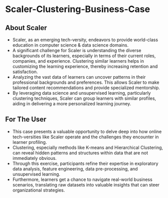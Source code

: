 # Scaler-Clustering-Business-Case

## About Scaler
- Scaler, as an emerging tech-versity, endeavors to provide world-class education in computer science & data science domains.
- A significant challenge for Scaler is understanding the diverse backgrounds of its learners, especially in terms of their current roles, companies, and experience. Clustering similar learners helps in customizing the learning experience, thereby increasing retention and satisfaction.
- Analyzing the vast data of learners can uncover patterns in their professional backgrounds and preferences. This allows Scaler to make tailored content recommendations and provide specialized mentorship.
- By leveraging data science and unsupervised learning, particularly clustering techniques, Scaler can group learners with similar profiles, aiding in delivering a more personalized learning journey.

## For The User
- This case presents a valuable opportunity to delve deep into how online tech-versities like Scaler operate and the challenges they encounter in learner profiling.
- Clustering, especially methods like K-means and Hierarchical Clustering, can reveal hidden patterns and structures within data that are not immediately obvious.
- Through this exercise, participants refine their expertise in exploratory data analysis, feature engineering, data pre-processing, and unsupervised learning.
- Furthermore, learners get a chance to navigate real-world business scenarios, translating raw datasets into valuable insights that can steer organizational strategies.
